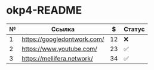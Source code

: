 # okp4-README

| №   | Ссылка                      | $   | Статус |
|-----|-----------------------------|-----|--------|
| 1   | https://googledontwork.com/ | 12  | ❌      | 
| 2   | https://www.youtube.com/    | 23  | ✅      | 
| 3   | https://mellifera.network/  | 34  | ✅      | 
